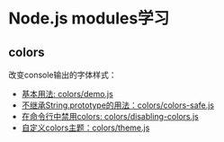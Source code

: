 # Node.js modules学习

## colors
改变console输出的字体样式：
- [基本用法: colors/demo.js](./colors/demo.js)
- [不继承String.prototype的用法：colors/colors-safe.js](./colors/colors-safe.js)
- [在命令行中禁用colors: colors/disabling-colors.js](./colors/disabling-colors.js)
- [自定义colors主题：colors/theme.js](./colors/theme.js)
